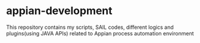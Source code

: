 # appian-development

This repository contains my scripts, SAIL codes, different logics and plugins(using JAVA APIs) related to Appian process automation environment